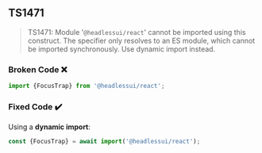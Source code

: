 ## TS1471

> TS1471: Module '`@headlessui/react`' cannot be imported using this construct. The specifier only resolves to an ES module, which cannot be imported synchronously. Use dynamic import instead.

### Broken Code ❌

```ts
import {FocusTrap} from '@headlessui/react';
```

### Fixed Code ✔️

Using a **dynamic import**:

```ts
const {FocusTrap} = await import('@headlessui/react');
```
